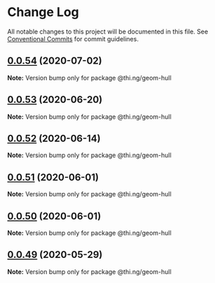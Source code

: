 # Change Log

All notable changes to this project will be documented in this file.
See [Conventional Commits](https://conventionalcommits.org) for commit guidelines.

## [0.0.54](https://github.com/thi-ng/umbrella/compare/@thi.ng/geom-hull@0.0.53...@thi.ng/geom-hull@0.0.54) (2020-07-02)

**Note:** Version bump only for package @thi.ng/geom-hull





## [0.0.53](https://github.com/thi-ng/umbrella/compare/@thi.ng/geom-hull@0.0.52...@thi.ng/geom-hull@0.0.53) (2020-06-20)

**Note:** Version bump only for package @thi.ng/geom-hull





## [0.0.52](https://github.com/thi-ng/umbrella/compare/@thi.ng/geom-hull@0.0.51...@thi.ng/geom-hull@0.0.52) (2020-06-14)

**Note:** Version bump only for package @thi.ng/geom-hull





## [0.0.51](https://github.com/thi-ng/umbrella/compare/@thi.ng/geom-hull@0.0.50...@thi.ng/geom-hull@0.0.51) (2020-06-01)

**Note:** Version bump only for package @thi.ng/geom-hull





## [0.0.50](https://github.com/thi-ng/umbrella/compare/@thi.ng/geom-hull@0.0.49...@thi.ng/geom-hull@0.0.50) (2020-06-01)

**Note:** Version bump only for package @thi.ng/geom-hull





## [0.0.49](https://github.com/thi-ng/umbrella/compare/@thi.ng/geom-hull@0.0.48...@thi.ng/geom-hull@0.0.49) (2020-05-29)

**Note:** Version bump only for package @thi.ng/geom-hull
